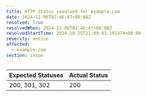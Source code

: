 ```yaml
---
title: HTTP Status resolved for example.com
date: 2024-12-06T02:46:47+00:00Z
resolved: True
resolvedWhen: 2024-12-06T02:46:47+00:00Z
resolvedStartTime: 2024-10-25T21:09:43.191474+00:00
severity: notice
affected:
  - example.com
section: issue
---
```


| Expected Statuses | Actual Status  |
|-------------------|----------------|
| 200, 301, 302 | 200 |
